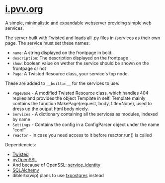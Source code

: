 # [i.pvv.org](http://i.pvv.org/)


A simple, minimalistic and expandable webserver providing simple web services.

The server built with Twisted and loads all .py files in /services as their own page.
The service must set these names:
* `name`: A string displayed on the frontpage in bold.
* `description`: The description displayed on the frontpage
* `show`: boolean value on wether the service should be shown on the frontpage or not
* `Page`: A Twisted Resource class, your service's top node. 

These are added to `__builtin__` for the services to use:
* `PageBase` - A modified Twisted Resource class, which handles 404 replies and provides the object Template in self. Template mainly contains the function MakePage(request, body, title=None), used to dress up the output html body nicely.
* `Services` - A dictionary containing all the services as modules, indexed by name
* `Settings` - Contains the config in a ConfigParser object under the name "conf"
* `reactor` - in case you need access to it before reactor.run() is called

Dependencies:
* [Twisted](https://twistedmatrix.com/)
* [pyOpenSSL](https://pypi.python.org/pypi/pyOpenSSL)
* And because of OpenSSL: [service_identity](https://pypi.python.org/pypi/service_identity)
* [SQLAlchemy](http://www.sqlalchemy.org/)
* diblertx(wip) plans to use [txpostgres](https://github.com/wulczer/txpostgres) instead
